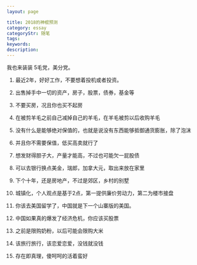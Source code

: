 ```yaml
---
layout: page

title: 2018的神棍预测
category: essay
categoryStr: 随笔
tags:
keywords:
description:
---
```


我也来装装 5毛党，美分党。
1. 最近2年，好好工作，不要想着投机或者投资。

2. 出售掉手中一切的资产，房子，股票，债券，基金等

3. 不要买房，况且你也买不起房

4. 在被剪羊毛之前自己减掉自己的羊毛，在羊毛被剪以后收购羊毛

5.  没有什么是能够绝对保值的，也就是说没有东西能够抵御通货膨胀，除了泡沫

6.  并且你不需要保值，低买高卖就行了

7. 想发财得胆子大，产量才能高，不过也可能欠一屁股债

8. 可以去银行换点美金，瑞郎，加拿大元，取出来放在家里

9. 下个十年，还是房地产，不过是郊区，乡村的别墅

10.  城镇化，个人观点是基于2点，第一提供廉价劳动力，第二为楼市接盘

11.  你该去美国留学了，中国就是下一个山寨版的美国。

12.  中国如果真的爆发了经济危机，你应该买股票

13.  之前是限购奶粉，以后可能会限购大米

14.  该旅行旅行，该恋爱恋爱，没钱就没钱

15.  存在即真理，傻呵呵的活着蛮好